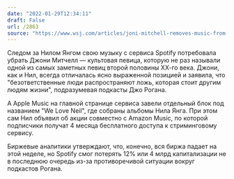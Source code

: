 ```yaml
---
date: "2022-01-29T12:34:11"
draft: False
url: /2863
source: "https://www.wsj.com/articles/joni-mitchell-removes-music-from-spotify-in-support-of-neil-young-against-joe-rogan-11643430456?mod=tech_lead_pos11"
---
```


Следом за Нилом Янгом свою музыку с сервиса Spotify потребовала убрать Джони Митчелл — культовая певица, которую не раз называли одной из самых заметных певиц второй половины ХХ-го века. Джони, как и Нил, всегда отличалась ясно выраженной позицией и заявила, что "безответственные люди распространяют ложь, которая стоит другим людям жизни", подразумевая подкасты Джо Рогана.

А Apple Music на главной странице сервиса завели отдельный блок под названием "We Love Neil", где собраны альбомы Нила Янга. При этом сам Нил объявил об акции совместно с Amazon Music, по которой подписчики получат 4 месяца бесплатного доступа к стриминговому сервису. 

Биржевые аналитики утверждают, что, конечно, вся биржа падает на этой неделе, но Spotify смог потерять 12% или 4 млрд капитализации не в последнюю очередь из-за противоречивой ситуации вокруг подкастов Рогана.
